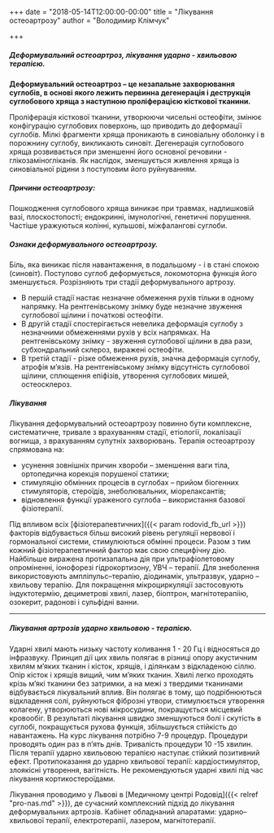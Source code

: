 +++
date = "2018-05-14T12:00:00-00:00"
title = "Лікування остеоартрозу"
author = "Володимир Клімчук"

+++

##### Деформувальний остеоартроз, лікування ударно - хвильовою терапією.

**Деформувальний остеоартроз – це незапальне захворювання суглобів, в основі якого лежить первинна дегенерація і деструкція суглобового хряща з наступною проліферацією кісткової тканини.**

 Проліферація кісткової тканини, утворюючи чисельні остеофіти, змінює конфігурацію суглобових поверхонь, що приводить до деформації суглобів. Мілкі фрагменти хряща проникають в синовіальну оболонку і в порожнину суглобу, викликають синовіт. Дегенерація суглобового хряща розвивається при зменшенні його основної речовини - глікозаміногліканів. Як наслідок, зменшується живлення хряща із синовіальної рідини з поступовим його руйнуванням.  

##### Причини остеоартрозу:

Пошкодження суглобового хряща виникає при травмах, надлишковій вазі, плоскостопості; ендокринні, імунологічні, генетичні порушення.
Частіше уражуються колінні, кульшові, міжфалангові суглоби.  

##### Ознаки деформувального остеоартрозу.

Біль, яка виникає після навантаження, в подальшому - і в стані спокою (синовіт). Поступово суглоб деформується, локомоторна функція його зменшується. Розрізняють три стадії деформувального артрозу. 

* В першій стадії настає незначне обмеження рухів тільки в одному напрямку. На рентгенівському знімку буде незначне звуження суглобової щілини і початкові остеофіти.
* В другій стадії спостерігається невелика деформація суглобу з незначними обмеженнями рухів у всіх напрямках. На рентгенівському знімку - звуження суглобової щілини в два рази, субхондральний склероз, виражені остеофіти. 
* В третій стадії - різке обмеження рухів, значна деформація суглобу, атрофія м’язів. На рентгенівському знімку відсутність суглобової щілини, сплющення епіфізів, утворення суглобових мишей, остеосклероз. 

##### Лікування

Лікування деформувальний остеоартрозу повинно бути комплексне, систематичне, тривале з врахуванням стадії, етіології, локалізації вогнища, з врахуванням супутніх захворювань. Терапія остеоартрозу спрямована на:

* усунення зовнішніх причин хвороби – зменшення ваги тіла, ортопедична корекція порушеної статики; 
* стимуляцію обмінних процесів в суглобах – прийом біогенних стимуляторів, стероїдів, знеболювальних, міорелаксантів; 
* відновлення функції ураженого суглоба – використання базової фізіотерапії.

Під впливом всіх [фізіотерапевтичних]({{< param rodovid_fb_url >}}) факторів відбувається більш високий рівень регуляції нервової і гормональної системи, стимулюються обмінні процеси. Разом з тим кожний фізіотерапевтичний фактор має свою специфічну дію. Найбільше виражена протизапальна дія при ультрафіолетовому опроміненні, іонофорезі гідрокортизону, УВЧ – терапії. Для знеболення використовують ампліпульс–терапію, діодинамік, ультразвук, ударно – хвильову терапію. Для покращення мікроциркуляції застосовують індуктотермію, дециметрові хвилі, лазер, біоптрон, магнітотерапіію, озокерит, радонові і сульфідні ванни.


***

##### Лікування артрозів ударно хвильовою - терапією.

 Ударні хвилі мають низьку частоту коливання 1 - 20 Гц і відносяться до інфразвуку. Принцип дії цих хвиль полягає в різниці опору акустичним хвилям м’яких тканин і кісток, хрящів, і ділянкам з відкладеною сіллю. Опір кісток і хрящів вищий, чим м’яких тканин. Хвилі легко проходять крізь м’які тканини без затримки, а на межі з твердими тканинами відбувається лікувальний вплив. Він полягає в тому, що подрібнюються відкладення солі, руйнуються фіброзні утвори, стимулюється утворення колагену, утворюються нові мікросудини, покращується місцевий кровообіг. В результаті лікування швидко зменшуються болі і скутість в суглобі, покращується рухова функція, збільшується стійкість до навантажень. На курс лікування потрібно 7-9 процедур. Процедури проводять один раз в п’ять днів. Тривалість процедури 10 -15 хвилин. Після терапії ударно хвильовою терапією наступає стійкий позитивний ефект. Протипоказання до ударно хвильової терапії: кардіостимулятор, злоякісні утворення, вагітність. Не рекомендуються ударні хвилі під час лікування кортикостероїдами.
 
 Лікування проводимо у Львові в [Медичному центрі Родовід]({{< relref "pro-nas.md" >}}), де сучасний комплексний підхід до лікування деформувальних артрозів. Кабінет обладнаний апаратами: ударно–хвильової терапії, електротерапії, лазером, магнітотерапії.
